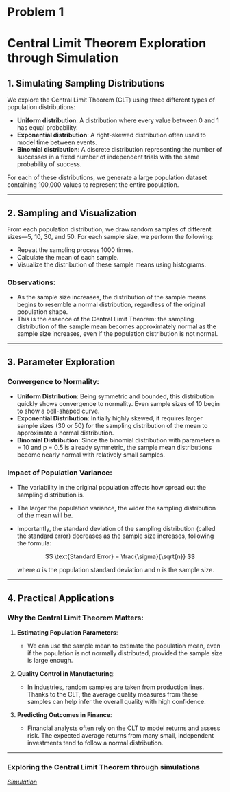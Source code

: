 # Problem 1

# Central Limit Theorem Exploration through Simulation

## 1. Simulating Sampling Distributions

We explore the Central Limit Theorem (CLT) using three different types of population distributions:

* **Uniform distribution**: A distribution where every value between 0 and 1 has equal probability.
* **Exponential distribution**: A right-skewed distribution often used to model time between events.
* **Binomial distribution**: A discrete distribution representing the number of successes in a fixed number of independent trials with the same probability of success.

For each of these distributions, we generate a large population dataset containing 100,000 values to represent the entire population.

---

## 2. Sampling and Visualization

From each population distribution, we draw random samples of different sizes—5, 10, 30, and 50. For each sample size, we perform the following:

* Repeat the sampling process 1000 times.
* Calculate the mean of each sample.
* Visualize the distribution of these sample means using histograms.

### Observations:

* As the sample size increases, the distribution of the sample means begins to resemble a normal distribution, regardless of the original population shape.
* This is the essence of the Central Limit Theorem: the sampling distribution of the sample mean becomes approximately normal as the sample size increases, even if the population distribution is not normal.

---

## 3. Parameter Exploration

### Convergence to Normality:

* **Uniform Distribution**: Being symmetric and bounded, this distribution quickly shows convergence to normality. Even sample sizes of 10 begin to show a bell-shaped curve.
* **Exponential Distribution**: Initially highly skewed, it requires larger sample sizes (30 or 50) for the sampling distribution of the mean to approximate a normal distribution.
* **Binomial Distribution**: Since the binomial distribution with parameters n = 10 and p = 0.5 is already symmetric, the sample mean distributions become nearly normal with relatively small samples.

### Impact of Population Variance:

* The variability in the original population affects how spread out the sampling distribution is.
* The larger the population variance, the wider the sampling distribution of the mean will be.
* Importantly, the standard deviation of the sampling distribution (called the standard error) decreases as the sample size increases, following the formula:

  $$
  \text{Standard Error} = \frac{\sigma}{\sqrt{n}}
  $$

  where $\sigma$ is the population standard deviation and $n$ is the sample size.

---

## 4. Practical Applications

### Why the Central Limit Theorem Matters:

1. **Estimating Population Parameters**:

   * We can use the sample mean to estimate the population mean, even if the population is not normally distributed, provided the sample size is large enough.

2. **Quality Control in Manufacturing**:

   * In industries, random samples are taken from production lines. Thanks to the CLT, the average quality measures from these samples can help infer the overall quality with high confidence.

3. **Predicting Outcomes in Finance**:

   * Financial analysts often rely on the CLT to model returns and assess risk. The expected average returns from many small, independent investments tend to follow a normal distribution.

---
### Exploring the Central Limit Theorem through simulations
*[Simulation](iindex.html)*


